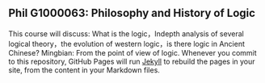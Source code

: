 ## Phil G1000063: Philosophy and History of Logic

This course will discuss: What is the logic，Indepth analysis of several logical theory，the evolution of western logic，is there logic in Ancient Chinese? Mingbian: From the point of view of logic.
Whenever you commit to this repository, GitHub Pages will run [Jekyll](https://jekyllrb.com/) to rebuild the pages in your site, from the content in your Markdown files.

